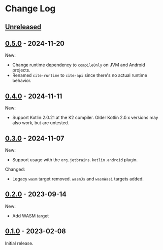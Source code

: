 # Change Log

## [Unreleased]
[Unreleased]: https://github.com/JakeWharton/cite/compare/0.5.0...HEAD



## [0.5.0] - 2024-11-20
[0.5.0]: https://github.com/JakeWharton/cite/releases/tag/0.5.0

New:
- Change runtime dependency to `compileOnly` on JVM and Android projects.
- Renamed `cite-runtime` to `cite-api` since there's no actual runtime behavior.


## [0.4.0] - 2024-11-11
[0.4.0]: https://github.com/JakeWharton/cite/releases/tag/0.4.0

New:

- Support Kotlin 2.0.21 at the K2 compiler. Older Kotlin 2.0.x versions may also work, but
  are untested.


## [0.3.0] - 2024-11-07
[0.3.0]: https://github.com/JakeWharton/cite/releases/tag/0.3.0

New:

- Support usage with the `org.jetbrains.kotlin.android` plugin.

Changed:

- Legacy `wasm` target removed. `wasmJs` and `wasmWasi` targets added.


## [0.2.0] - 2023-09-14
[0.2.0]: https://github.com/JakeWharton/cite/releases/tag/0.2.0

New:
- Add WASM target


## [0.1.0] - 2023-02-08
[0.1.0]: https://github.com/JakeWharton/cite/releases/tag/0.1.0

Initial release.
